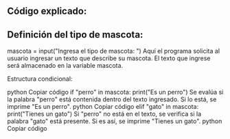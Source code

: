 ## Código explicado:
## Definición del tipo de mascota:


mascota = input("Ingresa el tipo de mascota: ")
Aquí el programa solicita al usuario ingresar un texto que describe su mascota. El texto que ingrese será almacenado en la variable mascota.

Estructura condicional:

python
Copiar código
if "perro" in mascota:
    print("Es un perro")
Se evalúa si la palabra "perro" está contenida dentro del texto ingresado.
Si lo está, se imprime "Es un perro".
python
Copiar código
elif "gato" in mascota:
    print("Tienes un gato")
Si "perro" no está en el texto, se verifica si la palabra "gato" está presente.
Si es así, se imprime "Tienes un gato".
python
Copiar código
